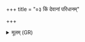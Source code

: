 +++
title = "०३ किं देवानां परिधानम्"

+++
<details><summary>मूलम् (GR)</summary>

किं देवानां परिधानं समानं  
यस्मिन्न् एषां सांमनस्यं बभूव ।  
क्व रात्री निविशते क्वाहः क्वेदम्  
अभ्रं भवति यत् समेति व्येति च ॥
</details>